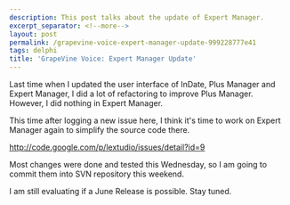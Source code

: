 ```yaml
---
description: This post talks about the update of Expert Manager.
excerpt_separator: <!--more-->
layout: post
permalink: /grapevine-voice-expert-manager-update-999228777e41
tags: delphi
title: 'GrapeVine Voice: Expert Manager Update'
---
```

Last time when I updated the user interface of InDate, Plus Manager and Expert Manager, I did a lot of refactoring to improve Plus Manager. However, I did nothing in Expert Manager.

This time after logging a new issue here, I think it's time to work on Expert Manager again to simplify the source code there.

http://code.google.com/p/lextudio/issues/detail?id=9

Most changes were done and tested this Wednesday, so I am going to commit them into SVN repository this weekend.

I am still evaluating if a June Release is possible. Stay tuned.
<!--more-->